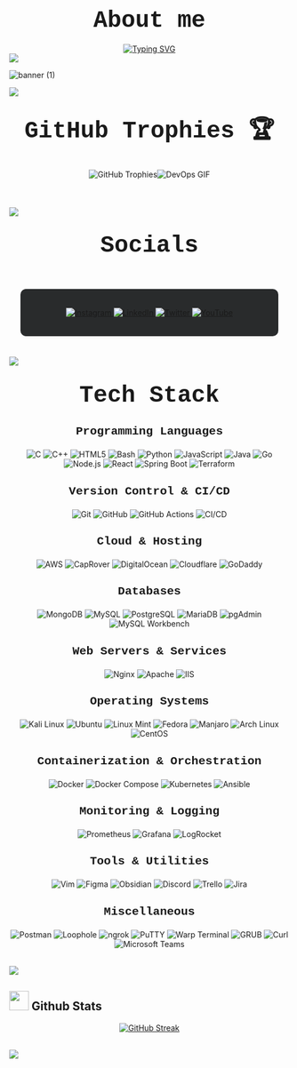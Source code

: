 ## <div style="text-align: center; font-family: Consolas, 'Courier New', monospace; font-weight: bold; font-size: 2em;">About me</div>
<div style="display: flex; justify-content: center;">
  <a href="https://git.io/typing-svg">
    <img src="https://readme-typing-svg.herokuapp.com?font=Architects+Daughter&color=7AF79A&size=30&lines=Hey!+It's+Akhil!;I'm+a+DevOps+Enthusiast...;And+I'm+a+proud+Indian" alt="Typing SVG">
  </a>
</div>

<img src="https://user-images.githubusercontent.com/73097560/115834477-dbab4500-a447-11eb-908a-139a6edaec5c.gif">

![banner (1)](https://github.com/akhil2099/akhil2099/assets/136240934/246f25c6-73bb-4b1c-853b-c615b4d76ba8)

<img src="https://user-images.githubusercontent.com/73097560/115834477-dbab4500-a447-11eb-908a-139a6edaec5c.gif">

## <div style="text-align: center; font-family: Consolas, 'Courier New', monospace; font-weight: bold; font-size: 2em;">GitHub Trophies 🏆</div>
<div style="display: flex; justify-content: center; margin-bottom: 20px;">
   <p align="center"> 
      <img src="https://github-profile-trophy.vercel.app/?username=akhil2099&theme=darkhub&no-frame=true&no-bg=false&margin-w=4" alt="GitHub Trophies" />
   </p>
   <p align="center">
      <img src="https://media.giphy.com/media/NytMLKyiaIh6VH9SPm/giphy.gif" alt="DevOps GIF" />
   </p>
</div>
<br>
<img src="https://user-images.githubusercontent.com/73097560/115834477-dbab4500-a447-11eb-908a-139a6edaec5c.gif">
<br>

## <div style="text-align: center; font-family: Consolas, 'Courier New', monospace; font-weight: bold; font-size: 2em;">Socials</div>
<br>
<div style="display: flex; justify-content: center; background-color: #292b2c; padding: 20px; border-radius: 10px; margin: 20px;">
  <p align="center">
    <a href="https://instagram.com/_touch_some_grass">
      <img src="https://img.shields.io/badge/Instagram-%23E4405F.svg?style=for-the-badge&logo=Instagram&logoColor=white" alt="Instagram" />
    </a>
    <a href="https://linkedin.com/in/akhil-v-953b04275">
      <img src="https://img.shields.io/badge/LinkedIn-%230077B5.svg?style=for-the-badge&logo=linkedin&logoColor=white" alt="LinkedIn" />
    </a>
    <a href="https://twitter.com/@zeuz1234567890">
      <img src="https://img.shields.io/badge/Twitter-%231DA1F2.svg?style=for-the-badge&logo=Twitter&logoColor=white" alt="Twitter" />
    </a>
    <a href="https://youtube.com/@@shootogram7270">
      <img src="https://img.shields.io/badge/YouTube-%23FF0000.svg?style=for-the-badge&logo=YouTube&logoColor=white" alt="YouTube" />
    </a>
  </p>
</div>
<br>
<img src="https://user-images.githubusercontent.com/73097560/115834477-dbab4500-a447-11eb-908a-139a6edaec5c.gif">
<br>

## <div style="text-align: center; font-family: Consolas, 'Courier New', monospace; font-weight: bold; font-size: 2em;">Tech Stack</div>
<div style="width: 100%; text-align: center;">
   <h3 style="text-align: center; font-family: Consolas, 'Courier New', monospace; font-weight: bold; font-size: 1.5em;">Programming Languages</h3>
   <p align="center">
      <img src="https://img.shields.io/badge/c-%2300599C.svg?style=for-the-badge&logo=c&logoColor=white" alt="C" />
      <img src="https://img.shields.io/badge/c++-%2300599C.svg?style=for-the-badge&logo=c%2B%2B&logoColor=white" alt="C++" />
      <img src="https://img.shields.io/badge/html5-%23E34F26.svg?style=for-the-badge&logo=html5&logoColor=white" alt="HTML5" />
      <img src="https://img.shields.io/badge/bash-%234EAA25.svg?style=for-the-badge&logo=gnu-bash&logoColor=white" alt="Bash" />
      <img src="https://img.shields.io/badge/python-3670A0?style=for-the-badge&logo=python&logoColor=ffdd54" alt="Python" />
      <img src="https://img.shields.io/badge/javascript-%23F7DF1E.svg?style=for-the-badge&logo=javascript&logoColor=black" alt="JavaScript" />
      <img src="https://img.shields.io/badge/java-%23ED8B00.svg?style=for-the-badge&logo=openjdk&logoColor=white" alt="Java" />
      <img src="https://img.shields.io/badge/go-%232748F3.svg?style=for-the-badge&logo=go&logoColor=white" alt="Go" />
      <img src="https://img.shields.io/badge/node.js-%2343853D.svg?style=for-the-badge&logo=node.js&logoColor=white" alt="Node.js" />
      <img src="https://img.shields.io/badge/react-%2361DAFB.svg?style=for-the-badge&logo=react&logoColor=black" alt="React" />
      <img src="https://img.shields.io/badge/springboot-%236DB33F.svg?style=for-the-badge&logo=spring&logoColor=white" alt="Spring Boot" />
      <img src="https://img.shields.io/badge/terraform-%235835CC.svg?style=for-the-badge&logo=terraform&logoColor=white" alt="Terraform" />
   </p>

   <h3 style="text-align: center; font-family: Consolas, 'Courier New', monospace; font-weight: bold; font-size: 1.5em;">Version Control & CI/CD</h3>
   <p align="center">
      <img src="https://img.shields.io/badge/git-%23F05032.svg?style=for-the-badge&logo=git&logoColor=white" alt="Git" />
      <img src="https://img.shields.io/badge/github-%23121011.svg?style=for-the-badge&logo=github&logoColor=white" alt="GitHub" />
      <img src="https://img.shields.io/badge/GitHub%20Actions-%232671E5.svg?style=for-the-badge&logo=githubactions&logoColor=white" alt="GitHub Actions" />
      <img src="https://img.shields.io/badge/CI_CD-%2318A4A3.svg?style=for-the-badge&logo=ci&logoColor=white" alt="CI/CD" />
   </p>

   <h3 style="text-align: center; font-family: Consolas, 'Courier New', monospace; font-weight: bold; font-size: 1.5em;">Cloud & Hosting</h3>
   <p align="center">
      <img src="https://img.shields.io/badge/aws-%23232F3E.svg?style=for-the-badge&logo=amazon-aws&logoColor=white" alt="AWS" />
      <img src="https://img.shields.io/badge/CapRover-%234EB3F2.svg?style=for-the-badge&logoColor=white" alt="CapRover" />
      <img src="https://img.shields.io/badge/digitalocean-%230A87F5.svg?style=for-the-badge&logo=digitalocean&logoColor=white" alt="DigitalOcean" />
      <img src="https://img.shields.io/badge/cloudflare-%230E78FF.svg?style=for-the-badge&logo=cloudflare&logoColor=white" alt="Cloudflare" />
      <img src="https://img.shields.io/badge/godaddy-%2300A318.svg?style=for-the-badge&logo=godaddy&logoColor=white" alt="GoDaddy" />
   </p>

   <h3 style="text-align: center; font-family: Consolas, 'Courier New', monospace; font-weight: bold; font-size: 1.5em;">Databases</h3>
   <p align="center">
      <img src="https://img.shields.io/badge/mongodb-%234ea94b.svg?style=for-the-badge&logo=mongodb&logoColor=white" alt="MongoDB" />
      <img src="https://img.shields.io/badge/mysql-%2300f.svg?style=for-the-badge&logo=mysql&logoColor=white" alt="MySQL" />
      <img src="https://img.shields.io/badge/postgresql-%23316192.svg?style=for-the-badge&logo=postgresql&logoColor=white" alt="PostgreSQL" />
      <img src="https://img.shields.io/badge/mariadb-%23003571.svg?style=for-the-badge&logo=MariaDB&logoColor=white" alt="MariaDB" />
      <img src="https://img.shields.io/badge/pgAdmin-%23316192.svg?style=for-the-badge&logo=pgadmin&logoColor=white" alt="pgAdmin" />
      <img src="https://img.shields.io/badge/mysql%20workbench-%2300f.svg?style=for-the-badge&logo=mysql&logoColor=white" alt="MySQL Workbench" />
   </p>

   <h3 style="text-align: center; font-family: Consolas, 'Courier New', monospace; font-weight: bold; font-size: 1.5em;">Web Servers & Services</h3>
   <p align="center">
      <img src="https://img.shields.io/badge/nginx-%23009639.svg?style=for-the-badge&logo=Nginx&logoColor=white" alt="Nginx" />
      <img src="https://img.shields.io/badge/apache-%23D22128.svg?style=for-the-badge&logo=Apache&logoColor=white" alt="Apache" />
      <img src="https://img.shields.io/badge/IIS-%23121011.svg?style=for-the-badge&logo=Microsoft&logoColor=white" alt="IIS" />
   </p>

   <h3 style="text-align: center; font-family: Consolas, 'Courier New', monospace; font-weight: bold; font-size: 1.5em;">Operating Systems</h3>
   <p align="center">
      <img src="https://img.shields.io/badge/kali_linux-%23000000.svg?style=for-the-badge&logo=kali&logoColor=white" alt="Kali Linux" />
      <img src="https://img.shields.io/badge/ubuntu-%23E95420.svg?style=for-the-badge&logo=ubuntu&logoColor=white" alt="Ubuntu" />
      <img src="https://img.shields.io/badge/linux_mint-%2300B140.svg?style=for-the-badge&logo=linuxmint&logoColor=white" alt="Linux Mint" />
      <img src="https://img.shields.io/badge/fedora-%231D3557.svg?style=for-the-badge&logo=fedora&logoColor=white" alt="Fedora" />
      <img src="https://img.shields.io/badge/manjaro-%231B8E3F.svg?style=for-the-badge&logo=manjaro&logoColor=white" alt="Manjaro" />
      <img src="https://img.shields.io/badge/arch_linux-%2316C3FF.svg?style=for-the-badge&logo=archlinux&logoColor=white" alt="Arch Linux" />
      <img src="https://img.shields.io/badge/centos-%23E94E1A.svg?style=for-the-badge&logo=centos&logoColor=white" alt="CentOS" />
   </p>

   <h3 style="text-align: center; font-family: Consolas, 'Courier New', monospace; font-weight: bold; font-size: 1.5em;">Containerization & Orchestration</h3>
   <p align="center">
      <img src="https://img.shields.io/badge/docker-%230db7ed.svg?style=for-the-badge&logo=docker&logoColor=white" alt="Docker" />
      <img src="https://img.shields.io/badge/docker_compose-%232494B8.svg?style=for-the-badge&logo=docker&logoColor=white" alt="Docker Compose" />
      <img src="https://img.shields.io/badge/kubernetes-%23326ce5.svg?style=for-the-badge&logo=kubernetes&logoColor=white" alt="Kubernetes" />
      <img src="https://img.shields.io/badge/ansible-%231A1918.svg?style=for-the-badge&logo=ansible&logoColor=white" alt="Ansible" />
   </p>

   <h3 style="text-align: center; font-family: Consolas, 'Courier New', monospace; font-weight: bold; font-size: 1.5em;">Monitoring & Logging</h3>
   <p align="center">
      <img src="https://img.shields.io/badge/prometheus-%23E6522C.svg?style=for-the-badge&logo=prometheus&logoColor=white" alt="Prometheus" />
      <img src="https://img.shields.io/badge/grafana-%23F46800.svg?style=for-the-badge&logo=Grafana&logoColor=white" alt="Grafana" />
      <img src="https://img.shields.io/badge/logrocket-%23293346.svg?style=for-the-badge&logoColor=white" alt="LogRocket" />
   </p>

   <h3 style="text-align: center; font-family: Consolas, 'Courier New', monospace; font-weight: bold; font-size: 1.5em;">Tools & Utilities</h3>
   <p align="center">
      <img src="https://img.shields.io/badge/vim-%23019733.svg?style=for-the-badge&logo=vim&logoColor=white" alt="Vim" />
      <img src="https://img.shields.io/badge/figma-%23F24E1E.svg?style=for-the-badge&logo=figma&logoColor=white" alt="Figma" />
      <img src="https://img.shields.io/badge/obsidian-%237D7D7D.svg?style=for-the-badge&logo=obsidian&logoColor=white" alt="Obsidian" />
      <img src="https://img.shields.io/badge/discord-%237288D8.svg?style=for-the-badge&logo=discord&logoColor=white" alt="Discord" />
      <img src="https://img.shields.io/badge/trello-%23026AA7.svg?style=for-the-badge&logo=trello&logoColor=white" alt="Trello" />
      <img src="https://img.shields.io/badge/jira-%230052CC.svg?style=for-the-badge&logo=jira&logoColor=white" alt="Jira" />
   </p>
   <h3 style="text-align: center; font-family: Consolas, 'Courier New', monospace; font-weight: bold; font-size: 1.5em;">Miscellaneous</h3>
   <p align="center">
      <img src="https://img.shields.io/badge/postman-%23FF6C37.svg?style=for-the-badge&logo=postman&logoColor=white" alt="Postman" />
      <img src="https://img.shields.io/badge/loophole-%2327376F.svg?style=for-the-badge&logoColor=white" alt="Loophole" />
      <img src="https://img.shields.io/badge/ngrok-%23000000.svg?style=for-the-badge&logo=ngrok&logoColor=white" alt="ngrok" />
      <img src="https://img.shields.io/badge/putty-%233080C7.svg?style=for-the-badge&logo=putty&logoColor=white" alt="PuTTY" />
      <img src="https://img.shields.io/badge/warpt_terminal-%2325A2A5.svg?style=for-the-badge&logo=warp&logoColor=white" alt="Warp Terminal" />
      <img src="https://img.shields.io/badge/grub-%236A6AFF.svg?style=for-the-badge&logo=linux&logoColor=white" alt="GRUB" />
      <img src="https://img.shields.io/badge/curl-%23007396.svg?style=for-the-badge&logo=curl&logoColor=white" alt="Curl" />
      <img src="https://img.shields.io/badge/microsoft_teams-%234299B3.svg?style=for-the-badge&logo=microsoft-teams&logoColor=white" alt="Microsoft Teams" />
   </p>
</div>

<br>
<img src="https://user-images.githubusercontent.com/73097560/115834477-dbab4500-a447-11eb-908a-139a6edaec5c.gif">
<br>

## <img src="https://media.giphy.com/media/iY8CRBdQXODJSCERIr/giphy.gif" width="35"><b> Github Stats </b>
<!-- Copy-paste in your Readme.md file -->
<p align="center">
  <a href="https://git.io/streak-stats"><img src="https://github-readme-streak-stats.herokuapp.com?user=akhil2099&theme=dracula&hide_border=true&border_radius=30&card_width=1000&card_height=200&fire=EB0000&stroke=17EB1A&currStreakNum=F6FF0A&sideNums=EBE769&excludeDaysLabel=60EAEB&border=3EFF35" alt="GitHub Streak" /></a>
</p>

<br>
<img src="https://user-images.githubusercontent.com/73097560/115834477-dbab4500-a447-11eb-908a-139a6edaec5c.gif">
<br>
<!-- Made with [OSS Insight](https://ossinsight.io/) -->


